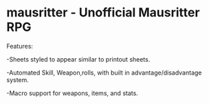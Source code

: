# mausritter - Unofficial Mausritter RPG

Features:

  -Sheets styled to appear similar to printout sheets.
  
  -Automated Skill, Weapon,rolls, with built in advantage/disadvantage system.
    
  -Macro support for weapons, items, and stats.
